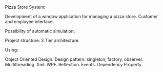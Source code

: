 Pizza Store System:

Development of a window application for managing a pizza store. Customer and employee interface. 

Possibility of automatic simulation.

Project structure: 3 Tier architecture.

Using:

Object Oriented Design.
Design pattern: singleton, factory, observer.
Multithreading.
Xml.
WPF.
Reflection.
Events.
Dependency Property.
